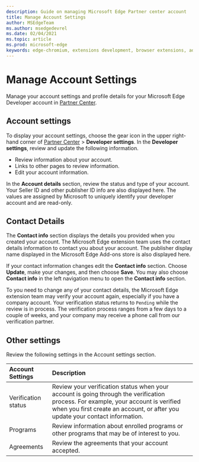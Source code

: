 ```yaml
---
description: Guide on managing Microsoft Edge Partner center account
title: Manage Account Settings
author: MSEdgeTeam
ms.author: msedgedevrel
ms.date: 02/04/2021
ms.topic: article
ms.prod: microsoft-edge
keywords: edge-chromium, extensions development, browser extensions, addons, partner center, developer
---
```

# Manage Account Settings  

Manage your account settings and profile details for your Microsoft Edge Developer account in [Partner Center][MicrosoftPartnerCenter].  

## Account settings  

To display your account settings, choose the gear icon in the upper right-hand corner of [Partner Center][MicrosoftPartnerCenter] > **Developer settings**.  In the **Developer settings**, review and update the following information.  

*   Review information about your account.  
*   Links to other pages to review information.  
*   Edit your account information.  
    
In the **Account details** section, review the status and type of your account.  Your Seller ID and other publisher ID info are also displayed here.  The values are assigned by Microsoft to uniquely identify your developer account and are read-only.  

## Contact Details  

The **Contact info** section displays the details you provided when you created your account.  The Microsoft Edge extension team uses the contact details information to contact you about your account.  The publisher display name displayed in the Microsoft Edge Add-ons store is also displayed here.  
  
If your contact information changes edit the **Contact info** section.  Choose **Update**, make your changes, and then choose **Save**.  You may also choose **Contact info** in the left navigation menu to open the **Contact info** section.  

To you need to change any of your contact details, the Microsoft Edge extension team may verify your account again, especially if you have a company account.  Your verification status returns to `Pending` while the review is in process.  The verification process ranges from a few days to a couple of weeks, and your company may receive a phone call from our verification partner.  

## Other settings  

Review the following settings in the Account settings section.  

| Account Settings | Description |  
|:--- |:--- |  
| Verification status | Review your verification status when your account is going through the verification process.  For example, your account is verified when you first create an account, or after you update your contact information.  |  
| Programs | Review information about enrolled programs or other programs that may be of interest to you.  
| Agreements | Review the agreements that your account accepted.  |  

<!-- links -->  

[MicrosoftPartnerCenter]: https://partner.microsoft.com/dashboard/microsoftedge/public/login?ref=dd "Partner Center"  

